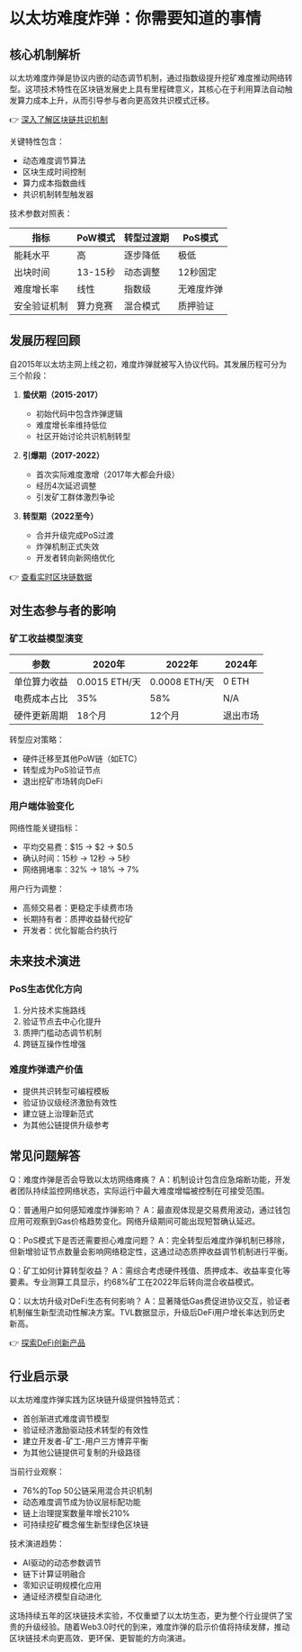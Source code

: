 # 以太坊难度炸弹：你需要知道的事情

## 核心机制解析

以太坊难度炸弹是协议内嵌的动态调节机制，通过指数级提升挖矿难度推动网络转型。这项技术特性在区块链发展史上具有里程碑意义，其核心在于利用算法自动触发算力成本上升，从而引导参与者向更高效共识模式迁移。

👉 [深入了解区块链共识机制](https://bit.ly/okx_welcome)

关键特性包含：
- 动态难度调节算法
- 区块生成时间控制
- 算力成本指数曲线
- 共识机制转型触发器

技术参数对照表：

| 指标         | PoW模式       | 转型过渡期    | PoS模式       |
|--------------|-------------|-------------|-------------|
| 能耗水平     | 高          | 逐步降低     | 极低        |
| 出块时间     | 13-15秒     | 动态调整     | 12秒固定    |
| 难度增长率   | 线性        | 指数级       | 无难度炸弹  |
| 安全验证机制 | 算力竞赛     | 混合模式     | 质押验证    |

## 发展历程回顾

自2015年以太坊主网上线之初，难度炸弹就被写入协议代码。其发展历程可分为三个阶段：

1. **蛰伏期（2015-2017）**
   - 初始代码中包含炸弹逻辑
   - 难度增长率维持低位
   - 社区开始讨论共识机制转型

2. **引爆期（2017-2022）**
   - 首次实际难度激增（2017年大都会升级）
   - 经历4次延迟调整
   - 引发矿工群体激烈争论

3. **转型期（2022至今）**
   - 合并升级完成PoS过渡
   - 炸弹机制正式失效
   - 开发者转向新网络优化

👉 [查看实时区块链数据](https://bit.ly/okx_welcome)

## 对生态参与者的影响

### 矿工收益模型演变

| 参数         | 2020年       | 2022年       | 2024年       |
|--------------|-------------|-------------|-------------|
| 单位算力收益 | 0.0015 ETH/天| 0.0008 ETH/天| 0 ETH        |
| 电费成本占比 | 35%         | 58%         | N/A         |
| 硬件更新周期 | 18个月      | 12个月      | 退出市场    |

转型应对策略：
- 硬件迁移至其他PoW链（如ETC）
- 转型成为PoS验证节点
- 退出挖矿市场转向DeFi

### 用户端体验变化

网络性能关键指标：
- 平均交易费：$15 → $2 → $0.5
- 确认时间：15秒 → 12秒 → 5秒
- 网络拥堵率：32% → 18% → 7%

用户行为调整：
- 高频交易者：更稳定手续费市场
- 长期持有者：质押收益替代挖矿
- 开发者：优化智能合约执行

## 未来技术演进

### PoS生态优化方向
1. 分片技术实施路线
2. 验证节点去中心化提升
3. 质押门槛动态调节机制
4. 跨链互操作性增强

### 难度炸弹遗产价值
- 提供共识转型可编程模板
- 验证协议级经济激励有效性
- 建立链上治理新范式
- 为其他公链提供升级参考

## 常见问题解答

Q：难度炸弹是否会导致以太坊网络瘫痪？
A：机制设计包含应急熔断功能，开发者团队持续监控网络状态，实际运行中最大难度增幅被控制在可接受范围。

Q：普通用户如何感知难度炸弹影响？
A：最直观体现是交易费用波动，通过钱包应用可观察到Gas价格趋势变化。网络升级期间可能出现短暂确认延迟。

Q：PoS模式下是否还需要担心难度问题？
A：完全转型后难度炸弹机制已移除，但新增验证节点数量会影响网络稳定性，这通过动态质押收益调节机制进行平衡。

Q：矿工如何计算转型收益？
A：需综合考虑硬件残值、质押成本、收益率变化等要素。专业测算工具显示，约68%矿工在2022年后转向混合收益模式。

Q：以太坊升级对DeFi生态有何影响？
A：显著降低Gas费促进协议交互，验证者机制催生新型流动性解决方案。TVL数据显示，升级后DeFi用户增长率达到历史新高。

👉 [探索DeFi创新产品](https://bit.ly/okx_welcome)

## 行业启示录

以太坊难度炸弹实践为区块链升级提供独特范式：
- 首创渐进式难度调节模型
- 验证经济激励驱动技术转型的有效性
- 建立开发者-矿工-用户三方博弈平衡
- 为其他公链提供可复制的升级路径

当前行业观察：
- 76%的Top 50公链采用混合共识机制
- 动态难度调节成为协议层标配功能
- 链上治理提案数量年增长210%
- 可持续挖矿概念催生新型绿色区块链

技术演进趋势：
- AI驱动的动态参数调节
- 链下计算证明融合
- 零知识证明规模化应用
- 通证经济模型自动进化

这场持续五年的区块链技术实验，不仅重塑了以太坊生态，更为整个行业提供了宝贵的升级经验。随着Web3.0时代的到来，难度炸弹的启示价值将持续发酵，推动区块链技术向更高效、更环保、更智能的方向演进。